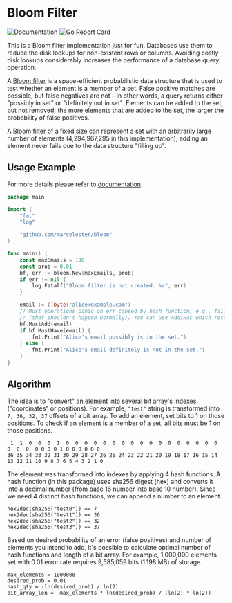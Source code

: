 # Bloom Filter

[![Documentation](https://godoc.org/github.com/marselester/bloom?status.svg)](https://godoc.org/github.com/marselester/bloom)
[![Go Report Card](https://goreportcard.com/badge/github.com/marselester/bloom)](https://goreportcard.com/report/github.com/marselester/bloom)

This is a Bloom filter implementation just for fun. Databases use them to reduce the disk lookups for non-existent rows or columns.
Avoiding costly disk lookups considerably increases the performance of a database query operation.

A [Bloom filter](https://en.wikipedia.org/wiki/Bloom_filter) is a space-efficient probabilistic data structure
that is used to test whether an element is a member of a set.
False positive matches are possible, but false negatives are not – in other words, a query returns either "possibly in set" or
"definitely not in set". Elements can be added to the set, but not removed; the more elements that are added to the set,
the larger the probability of false positives.

A Bloom filter of a fixed size can represent a set with an arbitrarily large number of elements (4,294,967,295 in this implementation); adding an element never fails due to the data structure "filling up".

## Usage Example

For more details please refer to [documentation](https://godoc.org/github.com/marselester/bloom).

```go
package main

import (
    "fmt"
    "log"

    "github.com/marselester/bloom"
)

func main() {
    const maxEmails = 100
    const prob = 0.01
    bf, err := bloom.New(maxEmails, prob)
    if err != nil {
        log.Fatalf("Bloom filter is not created: %v", err)
    }

    email := []byte("alice@example.com")
    // Must operations panic on err caused by hash function, e.g., failed to convert hex to decimal
    // (that shouldn't happen normally). You can use Add/Has which return errors.
    bf.MustAdd(email)
    if bf.MustHave(email) {
        fmt.Print("Alice's email possibly is in the set.")
    } else {
        fmt.Print("Alice's email definitely is not in the set.")
    }
}
```

## Algorithm

The idea is to "convert" an element into several bit array's indexes ("coordinates" or positions).
For example, `"test"` string is transformed into `7, 36, 32, 37` offsets of a bit array.
To add an element, set bits to 1 on those positions.
To check if an element is a member of a set, all bits must be 1 on those positions.

```
 1  1  0  0  0  1  0  0  0  0  0  0  0  0  0  0  0  0  0  0  0  0  0  0  0  0  0 0 0 0 1 0 0 0 0 0 0
36 35 34 33 32 31 30 29 28 27 26 25 24 23 22 21 20 19 18 17 16 15 14 13 12 11 10 9 8 7 6 5 4 3 2 1 0
```

The element was transformed into indexes by applying 4 hash functions. A hash function (in this package)
uses sha256 digest (hex) and converts it into a decimal number (from base 16 number into base 10 number).
Since we need 4 distinct hash functions, we can append a number to an element.

```
hex2dec(sha256("test0")) == 7
hex2dec(sha256("test1")) == 36
hex2dec(sha256("test2")) == 32
hex2dec(sha256("test3")) == 37
```

Based on desired probability of an error (false positives) and number of elements you intend to add,
it's possible to calculate optimal number of hash functions and length of a bit array.
For example, 1,000,000 elements set with 0.01 error rate requires 9,585,059 bits (1.198 MB) of storage.

```
max_elements = 1000000
desired_prob = 0.01
hash_qty = -ln(desired_prob) / ln(2)
bit_array_len = -max_elements * ln(desired_prob) / (ln(2) * ln(2))
```
